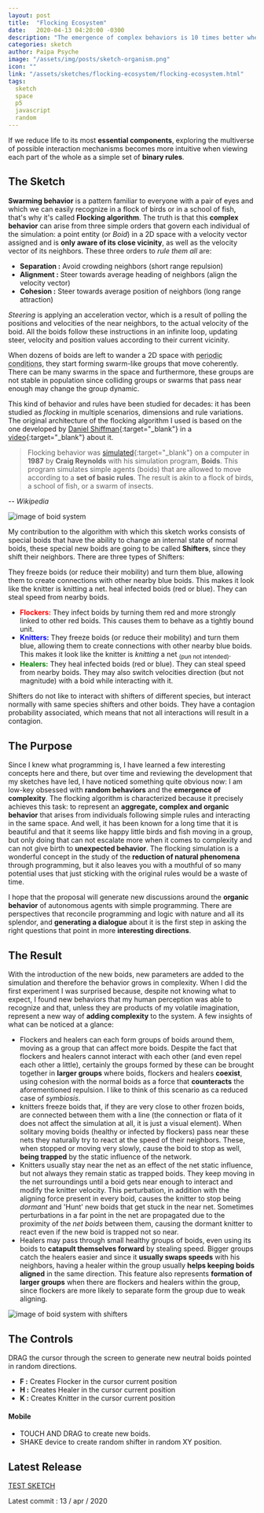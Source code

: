 ```yaml
---
layout: post
title:  "Flocking Ecosystem"
date:   2020-04-13 04:20:00 -0300
description: "The emergence of complex behaviors is 10 times better when you create a background story in your head. I promise."
categories: sketch
author: Paipa Psyche
image: "/assets/img/posts/sketch-organism.png"
icon: ""
link: "/assets/sketches/flocking-ecosystem/flocking-ecosystem.html"
tags:
  sketch
  space
  p5
  javascript
  random
---
```


If we reduce life to its most **essential components**, exploring the multiverse of possible interaction mechanisms becomes more intuitive when viewing each part of the whole as a simple set of **binary rules**.

## The Sketch
**Swarming behavior** is a pattern familiar to everyone with a pair of eyes and which we can easily recognize in a flock of birds or in a school of fish, that's why it's called **Flocking algorithm**. The truth is that this **complex behavior** can arise from three simple orders that govern each individual of the simulation: a point entity (or *Boid*) in a 2D space with a velocity vector assigned and is **only aware of its close vicinity**, as well as the velocity vector of its neighbors. These three orders to *rule them all* are:

* **Separation :** Avoid crowding neighbors (short range repulsion)
* **Alignment :** Steer towards average heading of neighbors (align the velocity vector)
* **Cohesion :** Steer towards average position of neighbors (long range attraction)

*Steering* is applying an acceleration vector, which is a result of polling the positions and velocities of the near neighbors, to the actual velocity of the boid. All the boids follow these instructions in an infinite loop, updating steer, velocity and position values according to their current vicinity.


When dozens of boids are left to wander a 2D space with  <abbr title="what goes out  of one edge, comes in through the opposite edge">periodic conditions</abbr>, they start forming swarm-like groups that move coherently. There can be many swarms in the space and furthermore, these groups are not stable in population since colliding groups or swarms that pass near enough may change the group dynamic.


This kind of behavior and rules have been studied for decades: it has been studied as *flocking* in multiple scenarios, dimensions and rule variations. The original architecture of the flocking algorithm I used is based on the one developed by [Daniel Shiffman](https://natureofcode.com/book/chapter-6-autonomous-agents/){:target="_blank"} in a [video](https://www.youtube.com/watch?v=mhjuuHl6qHM){:target="_blank"} about it.

> Flocking behavior was [simulated](https://www.youtube.com/watch?v=86iQiV3-3IA){:target="_blank"} on a computer in **1987** by **Craig Reynolds** with his simulation program, **Boids**. This program simulates simple agents (boids) that are allowed to move according to a **set of basic rules**. The result is akin to a flock of birds, a school of fish, or a swarm of insects.

*-- Wikipedia*

<img src="{{site.baseurl}}/assets/img/posts/sketch-organism-img1.png" alt="image of boid system" class="post-midimage-across"/>

My contribution to the algorithm with which this sketch works consists of special boids that have the ability to change an internal state of normal boids, these special new boids are going to be called **Shifters**, since they shift their neighbors. There are three types of Shifters:


They freeze boids (or reduce their mobility) and turn them blue, allowing them to create connections with other nearby blue boids. This makes it look like the knitter is knitting a net.
heal infected boids (red or blue). They can steal speed from nearby boids.

* **<span style="color:red">Flockers:</span>** They infect boids by turning them red and more strongly linked to other red boids. This causes them to behave as a tightly bound unit.
* **<span style="color:blue">Knitters:</span>** They freeze boids (or reduce their mobility) and turn them blue, allowing them to create connections with other nearby blue boids. This makes it look like the knitter is *knitting* a net <sub>(pun not intended)</sub>.
* **<span style="color:green">Healers:</span>** They heal infected boids (red or blue). They can steal speed from nearby boids. They may also switch velocities direction (but not magnitude) with a boid while interacting with it.

Shifters do not like to interact with shifters of different species, but interact normally with same species shifters and other boids. They have a contagion probability associated, which means that not all interactions will result in a contagion.


## The Purpose
Since I knew what programming is, I have learned a few interesting concepts here and there, but over time and reviewing the development that my sketches have led, I have noticed something quite obvious now: I am low-key obsessed with **random behaviors** and the **emergence of complexity**. The flocking algorithm is characterized because it precisely achieves this task:  to represent an **aggregate, complex and organic behavior** that arises from individuals following simple rules and interacting in the same space. And well, it has been known for a long time that it is beautiful and that it seems like happy little birds and fish moving in a group, but only doing that can not escalate more when it comes to complexity and can not give birth to **unexpected behavior**. The flocking simulation is a wonderful concept in the study of the **reduction of natural phenomena** through programming, but it also leaves you with a mouthful of so many potential uses that just sticking with the original rules would be a waste of time.


I hope that the proposal will generate new discussions around the **organic behavior** of autonomous agents with simple programming. There are perspectives that reconcile programming and logic with nature and all its splendor, and **generating a dialogue** about it is the first step in asking the right questions that point in more **interesting directions**.




## The Result

With the introduction of the new boids, new parameters are added to the simulation and therefore the behavior grows in complexity. When I did the first experiment I was surprised because, despite not knowing what to expect, I found new behaviors that my human perception was able to recognize and that, unless they are products of my volatile imagination, represent a new way of **adding complexity** to the system. A few insights of what can be noticed at a glance:

* Flockers and healers can each form groups of boids around them, moving as a group that can affect more boids. Despite the fact that flockers and healers cannot interact with each other (and even repel each other a little), certainly the groups formed by these can be brought together in **larger groups** where boids, flockers and healers **coexist**, using cohesion with the normal boids as a force that **counteracts** the aforementioned repulsion. I like to think of this scenario as ca reduced case of *symbiosis*.
* knitters freeze boids that, if they are very close to other frozen boids, are connected between them with a line (the connection or flata of it does not affect the simulation at all, it is just a visual element). When solitary moving boids (healthy or infected by flockers) pass near these nets they naturally try to react at the speed of their neighbors. These, when stopped or moving very slowly, cause the boid to stop as well, **being trapped** by the static influence of the network.
* Knitters usually stay near the net as an effect of the net static influence, but not always they remain static as trapped boids. They keep moving in the net surroundings until a boid gets near enough to interact and modify the knitter velocity. This perturbation, in addition with the aligning force present in every boid, causes the knitter to stop being *dormant* and 'Hunt' new boids that get stuck in the near net. Sometimes perturbations in a far point in the net are propagated due to the proximity of the *net boids* between them, causing the dormant knitter to react even if the new boid is trapped not so near.
* Healers may pass through small healthy groups of boids, even using its boids to **catapult themselves forward** by stealing speed. Bigger groups catch the healers easier and since it **usually swaps speeds** with his neighbors, having a healer within the group usually **helps keeping boids aligned** in the same direction. This feature also represents **formation of larger groups** when there are flockers and healers within the group, since flockers are more likely to separate form the group due to weak aligning.

<img src="{{site.baseurl}}/assets/img/posts/sketch-organism.gif" alt="image of boid system with shifters" class="post-midimage-across"/>

## The Controls

DRAG the cursor through the screen to generate new neutral boids pointed in random directions.
* **F :** Creates Flocker in the cursor current position
* **H :** Creates Healer in the cursor current position
* **K :** Creates Knitter in the cursor current position

#### Mobile

* TOUCH AND DRAG to create new boids.
* SHAKE device to create random shifter in random XY position.

## Latest Release
<a href="{{site.baseurl}}/assets/sketches/flocking-ecosystem/flocking-ecosystem.html" class="link-sketch">
<span >
TEST SKETCH
</span>
</a>

Latest commit : 13  / apr / 2020
